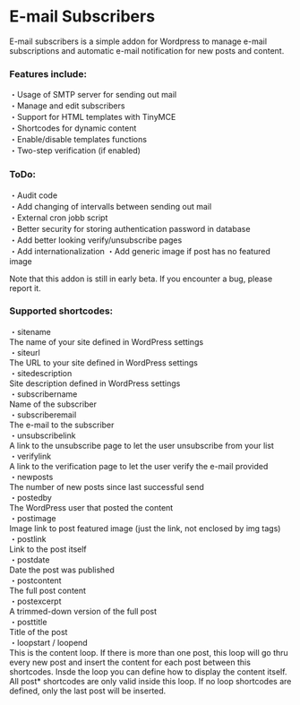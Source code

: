 # E-mail Subscribers
E-mail subscribers is a simple addon for Wordpress to manage e-mail subscriptions and automatic e-mail notification for new posts and content.

### Features include:
・Usage of SMTP server for sending out mail<br>
・Manage and edit subscribers<br>
・Support for HTML templates with TinyMCE<br>
・Shortcodes for dynamic content<br>
・Enable/disable templates functions<br>
・Two-step verification (if enabled)<br>

### ToDo:
・Audit code<br>
・Add changing of intervalls between sending out mail<br>
・External cron jobb script<br>
・Better security for storing authentication password in database<br>
・Add better looking verify/unsubscribe pages<br>
・Add internationalization
・Add generic image if post has no featured image
<br>

Note that this addon is still in early beta. If you encounter a bug, please report it.

### Supported shortcodes:
・sitename<br>
  The name of your site defined in WordPress settings<br>
・siteurl<br>
  The URL to your site defined in WordPress settings<br>
・sitedescription<br>
  Site description defined in WordPress settings<br>
・subscribername<br>
  Name of the subscriber<br>
・subscriberemail<br>
  The e-mail to the subscriber<br>
・unsubscribelink<br>
  A link to the unsubscribe page to let the user unsubscribe from your list<br>
・verifylink<br>
  A link to the verification page to let the user verify the e-mail provided<br>
・newposts<br>
  The number of new posts since last successful send<br>
・postedby<br>
  The WordPress user that posted the content<br>
・postimage<br>
  Image link to post featured image (just the link, not enclosed by img tags)<br>
・postlink<br>
  Link to the post itself<br>
・postdate<br>
  Date the post was published<br>
・postcontent<br>
  The full post content<br>
・postexcerpt<br>
  A trimmed-down version of the full post<br>
・posttitle<br>
  Title of the post<br>
・loopstart / loopend<br>
  This is the content loop. If there is more than one post, this loop will go thru every new post and insert the content for each post between this shortcodes. Insde the loop you can define how to display the content itself. All post* shortcodes are only valid inside this loop. If no loop shortcodes are defined, only the last post will be inserted.<br>
